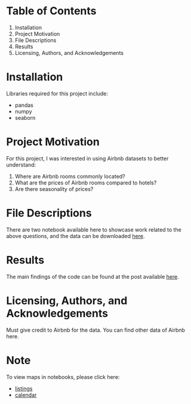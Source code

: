 # Table of Contents
1. Installation
2. Project Motivation
3. File Descriptions
4. Results
5. Licensing, Authors, and Acknowledgements

# Installation
Libraries required for this project include:
- pandas
- numpy
- seaborn

# Project Motivation
For this project, I was interested in using Airbnb datasets to better understand:
1. Where are Airbnb rooms commonly located?
2. What are the prices of Airbnb rooms compared to hotels?
3. Are there seasonality of prices?

# File Descriptions
There are two notebook available here to showcase work related to the above questions, and the data can be downloaded [here](http://insideairbnb.com/get-the-data/).

# Results
The main findings of the code can be found at the post available [here](https://medium.com/@kwok723/airbnb-in-shanghai-db66177e54f6).

# Licensing, Authors, and Acknowledgements
Must give credit to Airbnb for the data. You can find other data of Airbnb here.

# Note
To view maps in notebooks, please click here: 
- [listings](http://nbviewer.org/github/anqi-guo/udacity-dsnd-blog-post/blob/main/listings.ipynb)
- [calendar](http://nbviewer.org/github/anqi-guo/udacity-dsnd-blog-post/blob/main/calendar.ipynb)
